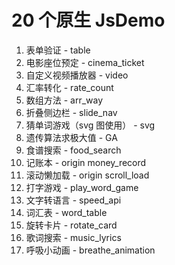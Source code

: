 # 20 个原生 JsDemo

1. 表单验证 - table  
2. 电影座位预定 - cinema_ticket  
3. 自定义视频播放器 - video  
4. 汇率转化 - rate_count  
5. 数组方法 - arr_way  
6. 折叠侧边栏 - slide_nav  
7. 猜单词游戏（svg 图使用） - svg  
8. 遗传算法求极大值 - GA  
9. 食谱搜索 - food_search  
10. 记账本 - origin money_record  
11. 滚动懒加载 - origin scroll_load
12. 打字游戏 - play_word_game
13. 文字转语言 - speed_api
14. 词汇表 - word_table
15. 旋转卡片 - rotate_card
16. 歌词搜索 - music_lyrics
17. 呼吸小动画 - breathe_animation
